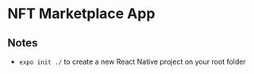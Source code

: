# NFT Marketplace App

## Notes
- `expo init ./` to create a new React Native project on your root folder